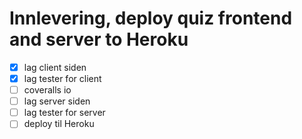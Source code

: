 # Innlevering, deploy quiz frontend and server to Heroku

* [x] lag client siden
* [x] lag tester for client
* [ ] coveralls io
* [ ] lag server siden
* [ ] lag tester for server
* [ ] deploy til Heroku